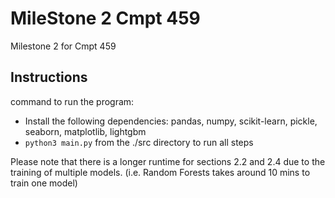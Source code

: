# MileStone 2 Cmpt 459
 Milestone 2 for Cmpt 459

## Instructions
command to run the program: 
- Install the following dependencies: pandas, numpy, scikit-learn, pickle, seaborn, matplotlib, lightgbm
- `python3 main.py` from the ./src directory to run all steps

Please note that there is a longer runtime for sections 2.2 and 2.4 due to the training of multiple models. (i.e. Random Forests takes around 10 mins to train one model)
